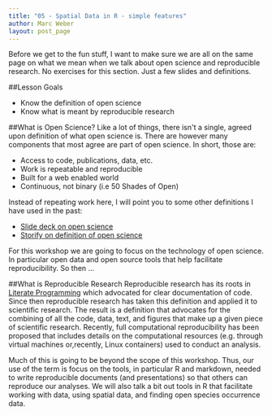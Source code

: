 ```yaml
---
title: "05 - Spatial Data in R - simple features"
author: Marc Weber
layout: post_page
---
```


Before we get to the fun stuff, I want to make sure we are all on the same page on what we mean when we talk about open science and reproducible research.  No exercises for this section.  Just a few slides and definitions.  

##Lesson Goals
  - Know the definition of open science
  - Know what is meant by reproducible research
  
##What is Open Science?
Like a lot of things, there isn't a single, agreed upon definition of what open science is.  There are however many components that most agree are part of open science.  In short, those are: 

  - Access to code, publications, data, etc.
  - Work is repeatable and reproducible
  - Built for a web enabled world
  - Continuous, not binary (i.e 50 Shades of Open)
  
Instead of repeating work here, I will point you to some other definitions I have used in the past:

  - [Slide deck on open science](http://jwhollister.com/open_science_neers/#(2))
  - [Storify on definition of open science](https://storify.com/jhollist/what-is-the-definition-of-open-science)

For this workshop we are going to focus on the technology of open science.  In particular open data and open source tools that help facilitate reproducibility.  So then ...

##What is Reproducible Research
Reproducible research has its roots in [Literate Programming](http://www.literateprogramming.com/) which advocated for clear documentation of code.  Since then reproducible research has taken this definition and applied it to scientific research.  The result is a definition that advocates for the combining of all the code, data, text, and figures that make up a given piece of scientific research.  Recently, full computational reproducibility has been proposed that includes details on the computational resources (e.g. through virtual machines or,recently, Linux containers) used to conduct an analysis.  

Much of this is going to be beyond the scope of this workshop. Thus, our use of the term is  focus on the tools, in particular R and markdown, needed to write reproducible documents (and presentations) so that others can reproduce our analyses.  We will also talk a bit out tools in R that facilitate working with data, using spatial data, and finding open species occurrence data.




